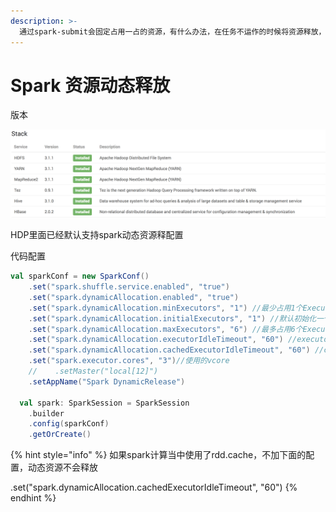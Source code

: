 ```yaml
---
description: >-
  通过spark-submit会固定占用一占的资源，有什么办法，在任务不运作的时候将资源释放，让其它任务使用呢，yarn新版本默认已经支持了，这里使用的是HDP演示。
---
```


# Spark 资源动态释放

版本

![](../../../.gitbook/assets/image%20%287%29.png)

HDP里面已经默认支持spark动态资源释配置

代码配置

```scala
val sparkConf = new SparkConf()
    .set("spark.shuffle.service.enabled", "true")
    .set("spark.dynamicAllocation.enabled", "true")
    .set("spark.dynamicAllocation.minExecutors", "1") //最少占用1个Executor
    .set("spark.dynamicAllocation.initialExecutors", "1") //默认初始化一个Executor
    .set("spark.dynamicAllocation.maxExecutors", "6") //最多占用6个Executor
    .set("spark.dynamicAllocation.executorIdleTimeout", "60") //executor闲置时间
    .set("spark.dynamicAllocation.cachedExecutorIdleTimeout", "60") //cache闲置时间
    .set("spark.executor.cores", "3")//使用的vcore
    //    .setMaster("local[12]")
    .setAppName("Spark DynamicRelease")

  val spark: SparkSession = SparkSession
    .builder
    .config(sparkConf)
    .getOrCreate()
```

{% hint style="info" %}
如果spark计算当中使用了rdd.cache，不加下面的配置，动态资源不会释放

.set\("spark.dynamicAllocation.cachedExecutorIdleTimeout", "60"\)
{% endhint %}



